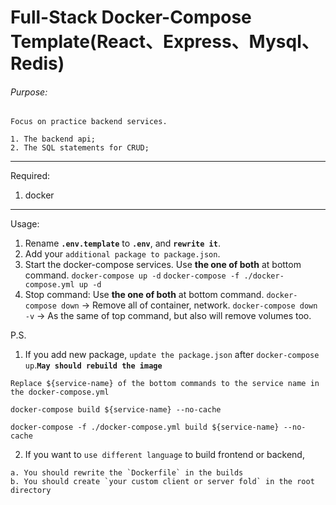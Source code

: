 # Full-Stack Docker-Compose Template(React、Express、Mysql、Redis)

###### Purpose:
    Focus on practice backend services.

    1. The backend api;
    2. The SQL statements for CRUD;

---

Required:
  1. docker

---

Usage:
  1. Rename <b>`.env.template`</b> to <b>`.env`</b>, and <b>`rewrite it`</b>.
  2. Add your `additional package to package.json`.
  3. Start the docker-compose services.
  Use <b>the one of both</b> at bottom command.
    `docker-compose up -d`
    `docker-compose -f ./docker-compose.yml up -d`
  4. Stop command:
  Use <b>the one of both</b> at bottom command.
    `docker-compose down` -> Remove all of container, network.
    `docker-compose down -v` -> As the same of top command, but also will remove volumes too.

P.S.
  1. If you add new package, `update the package.json` after `docker-compose up`.<b>`May should rebuild the image`</b>
  
    Replace ${service-name} of the bottom commands to the service name in the docker-compose.yml

    docker-compose build ${service-name} --no-cache

    docker-compose -f ./docker-compose.yml build ${service-name} --no-cache
  2. If you want to `use different language` to build frontend or backend,
          
    a. You should rewrite the `Dockerfile` in the builds
    b. You should create `your custom client or server fold` in the root directory
